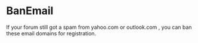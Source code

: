 # BanEmail

If your forum still got a spam from yahoo.com or outlook.com , you can ban these email domains for registration.